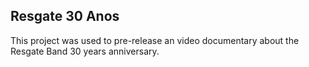 ## Resgate 30 Anos
This project was used to pre-release an video documentary about the Resgate Band 30 years anniversary.